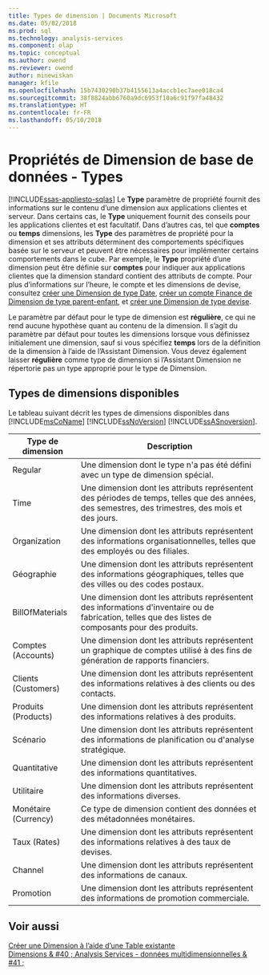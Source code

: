 ```yaml
---
title: Types de dimension | Documents Microsoft
ms.date: 05/02/2018
ms.prod: sql
ms.technology: analysis-services
ms.component: olap
ms.topic: conceptual
ms.author: owend
ms.reviewer: owend
author: minewiskan
manager: kfile
ms.openlocfilehash: 15b7430290b37b4155613a4accb1ec7aee018ca4
ms.sourcegitcommit: 38f8824abb6760a9dc6953f10a6c91f97fa48432
ms.translationtype: HT
ms.contentlocale: fr-FR
ms.lasthandoff: 05/10/2018
---
```

# <a name="database-dimension-properties---types"></a>Propriétés de Dimension de base de données - Types
[!INCLUDE[ssas-appliesto-sqlas](../../includes/ssas-appliesto-sqlas.md)]
  Le **Type** paramètre de propriété fournit des informations sur le contenu d’une dimension aux applications clientes et serveur. Dans certains cas, le **Type** uniquement fournit des conseils pour les applications clientes et est facultatif. Dans d’autres cas, tel que **comptes** ou **temps** dimensions, les **Type** des paramètres de propriété pour la dimension et ses attributs déterminent des comportements spécifiques basée sur le serveur et peuvent être nécessaires pour implémenter certains comportements dans le cube. Par exemple, le **Type** propriété d’une dimension peut être définie sur **comptes** pour indiquer aux applications clientes que la dimension standard contient des attributs de compte. Pour plus d’informations sur l’heure, le compte et les dimensions de devise, consultez [créer une Dimension de type Date](../../analysis-services/multidimensional-models/database-dimensions-create-a-date-type-dimension.md), [créer un compte Finance de Dimension de type parent-enfant](../../analysis-services/multidimensional-models/database-dimensions-finance-account-of-parent-child-type.md), et [créer une Dimension de type devise](../../analysis-services/multidimensional-models/database-dimensions-create-a-currency-type-dimension.md).  
  
 Le paramètre par défaut pour le type de dimension est **régulière**, ce qui ne rend aucune hypothèse quant au contenu de la dimension. Il s’agit du paramètre par défaut pour toutes les dimensions lorsque vous définissez initialement une dimension, sauf si vous spécifiez **temps** lors de la définition de la dimension à l’aide de l’Assistant Dimension. Vous devez également laisser **régulière** comme type de dimension si l’Assistant Dimension ne répertorie pas un type approprié pour le type de Dimension.  
  
## <a name="available-dimension-types"></a>Types de dimensions disponibles  
 Le tableau suivant décrit les types de dimensions disponibles dans [!INCLUDE[msCoName](../../includes/msconame-md.md)] [!INCLUDE[ssNoVersion](../../includes/ssnoversion-md.md)] [!INCLUDE[ssASnoversion](../../includes/ssasnoversion-md.md)].  
  
|Type de dimension| Description|  
|--------------------|-----------------|  
|Regular|Une dimension dont le type n'a pas été défini avec un type de dimension spécial.|  
|Time|Une dimension dont les attributs représentent des périodes de temps, telles que des années, des semestres, des trimestres, des mois et des jours.|  
|Organization|Une dimension dont les attributs représentent des informations organisationnelles, telles que des employés ou des filiales.|  
|Géographie|Une dimension dont les attributs représentent des informations géographiques, telles que des villes ou des codes postaux.|  
|BillOfMaterials|Une dimension dont les attributs représentent des informations d'inventaire ou de fabrication, telles que des listes de composants pour des produits.|  
|Comptes (Accounts)|Une dimension dont les attributs représentent un graphique de comptes utilisé à des fins de génération de rapports financiers.|  
|Clients (Customers)|Une dimension dont les attributs représentent des informations relatives à des clients ou des contacts.|  
|Produits (Products)|Une dimension dont les attributs représentent des informations relatives à des produits.|  
|Scénario|Une dimension dont les attributs représentent des informations de planification ou d'analyse stratégique.|  
|Quantitative|Une dimension dont les attributs représentent des informations quantitatives.|  
|Utilitaire|Une dimension dont les attributs représentent des informations diverses.|  
|Monétaire (Currency)|Ce type de dimension contient des données et des métadonnées monétaires.|  
|Taux (Rates)|Une dimension dont les attributs représentent des informations relatives à des taux de devises.|  
|Channel|Une dimension dont les attributs représentent des informations de canaux.|  
|Promotion|Une dimension dont les attributs représentent des informations de promotion commerciale.|  
  
## <a name="see-also"></a>Voir aussi  
 [Créer une Dimension à l’aide d’une Table existante](../../analysis-services/multidimensional-models/create-a-dimension-by-using-an-existing-table.md)   
 [Dimensions & #40 ; Analysis Services - données multidimensionnelles & #41 ;](../../analysis-services/multidimensional-models-olap-logical-dimension-objects/dimensions-analysis-services-multidimensional-data.md)  
  
  
